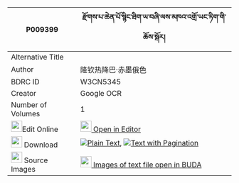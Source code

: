 |P009399|རྫོགས་པ་ཆེན་པོ་སྙིང་ཐིག་ཡ་བཞི་ལས་མཁའ་འགྲོ་ཡང་ཏིག་གི་ཆོས་སྐོར། 
| --- | --- 
|Alternative Title |
|Author| 隆钦热降巴·赤墨俄色
|BDRC ID | W3CN5345
|Creator | Google OCR
|Number of Volumes| 1
|<img width="25" src="https://img.icons8.com/color/25/000000/edit-property.png">Edit Online| [<img width="25" src="https://avatars.githubusercontent.com/u/45091458?s=200&v=4"> Open in Editor](http://editor.openpecha.org/P009399)
|<img width="25" src="https://img.icons8.com/fluent/48/000000/download-2.png"/>  Download | [![](https://img.icons8.com/color/20/000000/txt.png)Plain Text](https://github.com/Openpecha/P009399/releases/download/v1/dzokpa_chenpo_nyingtik_ya_shyi_plain_P009399.zip), [![](https://img.icons8.com/color/20/000000/txt.png)Text with Pagination](https://github.com/Openpecha/P009399/releases/download/v1/dzokpa_chenpo_nyingtik_ya_shyi_pages_P009399.zip)
|<img width="25" src="https://img.icons8.com/plasticine/100/000000/pictures-folder.png"/>  Source Images | [<img width="25" src="https://library.bdrc.io/icons/BUDA-small.svg"> Images of text file open in BUDA](https://library.bdrc.io/show/bdr:W3CN5345)